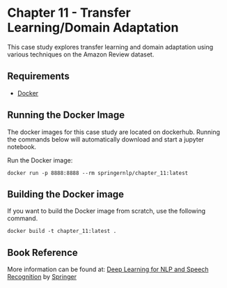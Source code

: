 # Chapter 11 - Transfer Learning/Domain Adaptation
This case study explores transfer learning and domain adaptation using various techniques on the Amazon Review dataset.

## Requirements
* [Docker](https://docs.docker.com/install/) 

## Running the Docker Image
The docker images for this case study are located on dockerhub. Running the commands below will automatically download and start a jupyter notebook.

Run the Docker image:
```
docker run -p 8888:8888 --rm springernlp/chapter_11:latest
```


## Building the Docker image
If you want to build the Docker image from scratch, use the following command. 
```
docker build -t chapter_11:latest .
```

## Book Reference
More information can be found at: [Deep Learning for NLP and Speech Recognition](https://www.amazon.com/Deep-Learning-NLP-Speech-Recognition/dp/3030145956) by [Springer](https://www.springer.com/us/book/9783030145958) 
